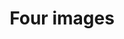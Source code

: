 ---
order: 4
title: Four images
text: "Aenean eu leo quam. Pellentesque ornare sem lacinia quam venenatis vestibulum. Nullam quis risus eget urna mollis ornare vel eu leo."
images:
- "/uploads/intro.jpg"
- "/uploads/teaching.jpg"
- "/uploads/joseph-pearson-310903-unsplash.jpg"
- "/uploads/teaching.jpg"
---